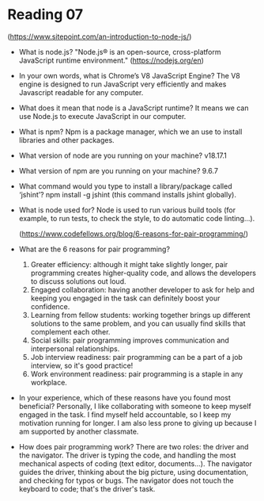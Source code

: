 # Reading 07

(https://www.sitepoint.com/an-introduction-to-node-js/)

- What is node.js? "Node.js® is an open-source, cross-platform JavaScript runtime environment." (https://nodejs.org/en)
- In your own words, what is Chrome’s V8 JavaScript Engine? The V8 engine is designed to run JavaScript very efficiently and makes Javascript readable for any computer.
- What does it mean that node is a JavaScript runtime? It means we can use Node.js to execute JavaScript in our computer.
- What is npm? Npm is a package manager, which we an use to install libraries and other packages.
- What version of node are you running on your machine? v18.17.1
- What version of npm are you running on your machine? 9.6.7
- What command would you type to install a library/package called ‘jshint’? npm install -g jshint (this command installs jshint globally).
- What is node used for? Node is used to run various build tools (for example, to run tests, to check the style, to do automatic code linting...).

  (https://www.codefellows.org/blog/6-reasons-for-pair-programming/)

- What are the 6 reasons for pair programming?

  1. Greater efficiency: although it might take slightly longer, pair programming creates higher-quality code, and allows the developers to discuss solutions out loud.
  2. Engaged collaboration: having another developer to ask for help and keeping you engaged in the task can definitely boost your confidence.
  3. Learning from fellow students: working together brings up different solutions to the same problem, and you can usually find skills that complement each other.
  4. Social skills: pair programming improves communication and interpersonal relationships.
  5. Job interview readiness: pair programming can be a part of a job interview, so it's good practice!
  6. Work environment readiness: pair programming is a staple in any workplace.

- In your experience, which of these reasons have you found most beneficial? Personally, I like collaborating with someone to keep myself engaged in the task. I find myself held accountable, so I keep my motivation running for longer. I am also less prone to giving up because I am supported by another classmate.

- How does pair programming work? There are two roles: the driver and the navigator. The driver is typing the code, and handling the most mechanical aspects of coding (text editor, documents...). The navigator guides the driver, thinking about the big picture, using documentation, and checking for typos or bugs. The navigator does not touch the keyboard to code; that's the driver's task.
